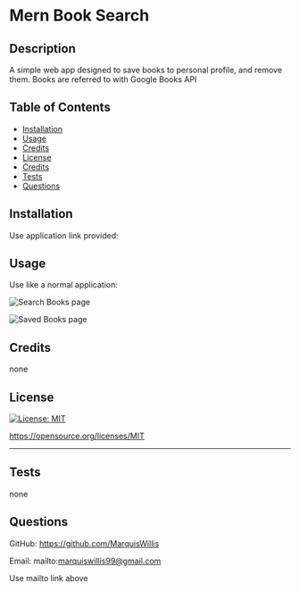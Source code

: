 # Mern Book Search

  ## Description
  
  A simple web app designed to save books to personal profile, and remove them. Books are referred to with Google Books API 
  
  ## Table of Contents 
    
  - [Installation](#installation)
  - [Usage](#usage)
  - [Credits](#credits)
  - [License](#license)
  - [Credits](#credits)
  - [Tests](#tests)
  - [Questions](#questions)
  
  ## Installation
  
  Use application link provided: 
   
  ## Usage
  
  Use like a normal application:
  
  ![Search Books page](./readme-images/about-me.PNG) 

  ![Saved Books page](./readme-images/about-me.PNG)   
     
  
  ## Credits
  
  none
  
  ## License
  
  [![License: MIT](https://img.shields.io/badge/License-MIT-yellow.svg)](https://opensource.org/licenses/MIT)

  https://opensource.org/licenses/MIT

  ---
  
  ## Tests
  
  none

  ## Questions

  GitHub: https://github.com/MarquisWillis

  Email: mailto:marquiswillis99@gmail.com

  Use mailto link above

  